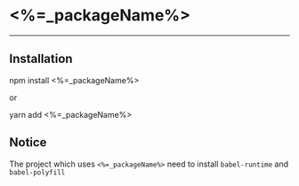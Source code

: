 # <%=_packageName%>
---

## Installation

npm install <%=_packageName%> 

or 

yarn add <%=_packageName%>

## Notice

The project which uses `<%=_packageName%>` need to install `babel-runtime` and `babel-polyfill`

